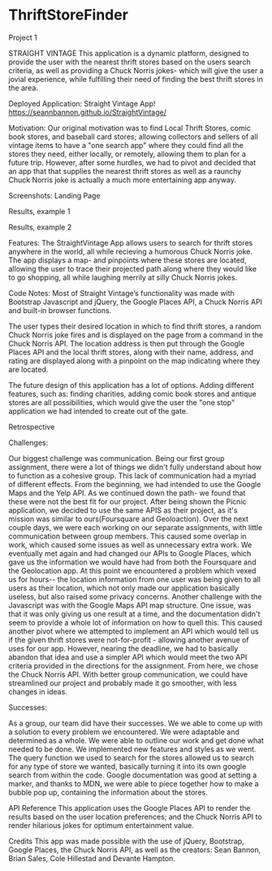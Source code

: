 # ThriftStoreFinder
Project 1

STRAIGHT VINTAGE
This application is a dynamic platform, designed to provide the user with the nearest thrift stores based on the users search criteria, as well as providing a Chuck Norris jokes- which will give the user a jovial experience, while fulfilling their need of finding the best thrift stores in the area. 

Deployed Application:
Straight Vintage App! https://seannbannon.github.io/StraightVintage/

Motivation:
Our original motivation was to find Local Thrift Stores, comic book stores, and baseball card stores; allowing collectors and sellers of all vintage items to have a "one search app" where they could find all the stores they need, either locally, or remotely, allowing them to plan for a future trip. However, after some hurdles, we had to pivot and decided that an app that that supplies the nearest thrift stores as well as a raunchy Chuck Norris joke is actually a much more entertaining app anyway.

Screenshots:
Landing Page

Results, example 1

Results, example 2

Features:
The StraightVintage App allows users to search for thrift stores anywhere in the world, all while recieving a humorous Chuck Norris joke. The app displays a map- and pinpoints where these stores are located, allowing the user to trace their projected path along where they would like to go shopping, all while laughing merrily at silly Chuck Norris jokes. 

Code Notes:
Most of Straight Vintage’s functionality was made with Bootstrap Javascript and jQuery, the Google Places API, a Chuck Norris API and built-in browser functions.

The user types their desired location in which to find thrift stores, a random Chuck Norris joke fires and is displayed on the page from a command in the Chuck Norris API. The location address is then put through the Google Places API and the local thrift stores, along with their name, address, and rating are displayed along with a pinpoint on the map indicating where they are located. 

The future design of this application has a lot of options. Adding different features, such as: finding charities, adding comic book stores and antique stores are all possibilities, which would give the user the "one stop" application we had intended to create out of the gate. 



Retrospective

Challenges:

Our biggest challenge was communication. Being our first group assignment, there were a lot of things we didn't fully understand about how to function as a cohesive group. This lack of communication had a myriad of different effects. From the beginning, we had intended to use the Google Maps and the Yelp API. As we continued down the path- we found that these were not the best fit for our project. After being shown the Picnic application, we decided to use the same APIS as their project, as it's mission was similar to ours(Foursquare and Geoloaction). Over the next couple days, we were each working on our separate assignments, with little communication between group members. This caused some overlap in work, which caused some issues as well as unnecessary extra work. We eventually met again and had changed our APIs to Google Places, which gave us the information we would have had from both the Foursquare and the Geolocation app. At this point we encountered a problem which vexed us for hours-- the location information from one user was being given to all users as their location, which not only made our application basically useless, but also raised some privacy concerns. Another challenge with the Javascript was with the Google Maps API map structure. One issue, was that it was only giving us one result at a time, and the documentation didn't seem to provide a whole lot of information on how to quell this. This caused another pivot where we attempted to implement an API which would tell us if the given thrift stores were not-for-profit - allowing another avenue of uses for our app. However, nearing the deadline, we had to basically abandon that idea and use a simpler API which would meet the two API criteria provided in the directions for the assignment. From here, we chose the Chuck Norris API. With better group communication, we could have streamlined our project and probably made it go smoother, with less changes in ideas. 



Successes:

As a group, our team did have their successes. We we able to come up with a solution to every problem we encountered. We were adaptable and determined as a whole. We were able to outline our work and get done what needed to be done. We implemented new features and styles as we went. The query function we used to search for the stores allowed us to search for any type of store we wanted, basically turning it into its own google search from within the code. Google documentation was good at setting a marker, and thanks to MDN, we were able to piece together how to make a bubble pop up, containing the information about the stores. 

API Reference
This application uses the Google Places API to render the results based on the user location preferences; and the Chuck Norris API to render hilarious jokes for optimum entertainment value. 

Credits
This app was made possible with the use of jQuery, Bootstrap, Google Places, the Chuck Norris API, as well as the creators: Sean Bannon, Brian Sales, Cole Hillestad and Devante Hampton. 

